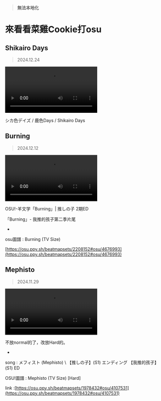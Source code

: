 > **無法本地化**
<h1>來看看菜雞Cookie打osu</h1>

## Shikairo Days
> 2024.12.24


<video controls="" autoplay="" name="media">
    <source src="video/2024-12-25 00-11-20.mp4" type="video/mp4">
</video>

<p>シカ色デイズ / 鹿色Days / Shikairo Days</p>

## Burning
> 2024.12.12

<video controls="" autoplay="" name="media">
    <source src="video/Burning (TV Size).mp4" type="video/mp4">
</video>

OSU!-羊文学「Burning」|  推しの子 2期ED

「Burning」- 我推的孩子第二季片尾

-

osu圖譜 : Burning (TV Size)

[https://osu.ppy.sh/beatmapsets/2208152#osu/4676993](https://osu.ppy.sh/beatmapsets/2208152#osu/4676993)

## Mephisto
>2024.11.29

<video controls="" autoplay="" name="media">
    <source src="video/來看菜機打メフィスト (Mephisto).mp4" type="video/mp4">
</video>

不放normal的了，改放Hard的。

-

song : メフィスト (Mephisto) \ 【推しの子】(S1) エンディング 【我推的孩子】(S1) ED

OSU!圖譜 : Mephisto (TV Size) [Hard]

link :[https://osu.ppy.sh/beatmapsets/1978432#osu/4107531](https://osu.ppy.sh/beatmapsets/1978432#osu/4107531)

